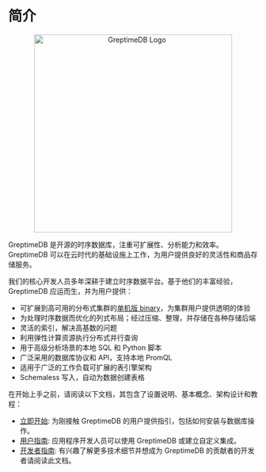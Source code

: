 # 简介

<p align="center">
    <img src="/logo-greptimedb.png" alt="GreptimeDB Logo" width="400px">
</p>

GreptimeDB 是开源的时序数据库，注重可扩展性、分析能力和效率。GreptimeDB 可以在云时代的基础设施上工作，为用户提供良好的灵活性和商品存储服务。

我们的核心开发人员多年深耕于建立时序数据平台。基于他们的丰富经验，GreptimeDB 应运而生，并为用户提供：

- 可扩展到高可用的分布式集群的[单机版 binary](https://github.com/GreptimeTeam/greptimedb/releases)，为集群用户提供透明的体验
- 为处理时序数据而优化的列式布局；经过压缩、整理，并存储在各种存储后端
- 灵活的索引，解决高基数的问题
- 利用弹性计算资源执行分布式并行查询
- 用于高级分析场景的本地 SQL 和 Python 脚本
- 广泛采用的数据库协议和 API，支持本地 PromQL
- 适用于广泛的工作负载可扩展的表引擎架构
- Schemaless 写入，自动为数据创建表格

在开始上手之前，请阅读以下文档，其包含了设置说明、基本概念、架构设计和教程：

- [立即开始][1]: 为刚接触 GreptimeDB 的用户提供指引，包括如何安装与数据库操作。
- [用户指南][2]: 应用程序开发人员可以使用 GreptimeDB 或建立自定义集成。
- [开发者指南][3]: 有兴趣了解更多技术细节并想成为 GreptimeDB 的贡献者的开发者请阅读此文档。
<!-- - [Changelog][4]: Presents the latest GreptimeDB roadmap and biweekly reports.
- [FAQ][5]: Presents the most frequently asked questions. -->

[1]: ./getting-started/try-out-greptimedb.md
[2]: ./user-guide/overview.md
[3]: ./developer-guide/overview.md

<!-- [4]: ./changelog/overview.md
[5]: ./faq-and-others/faq.md -->

